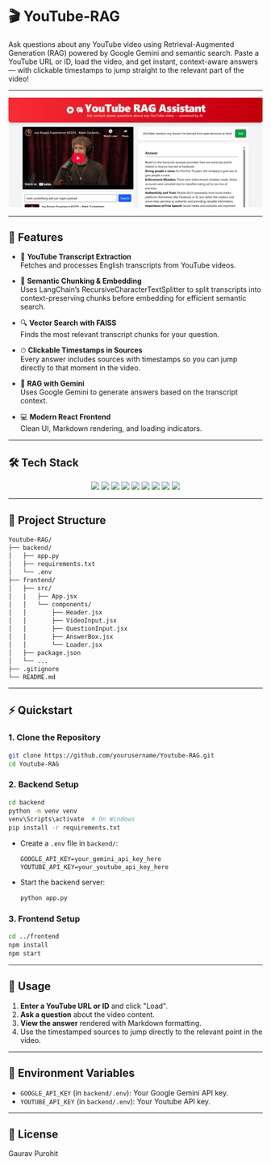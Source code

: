 # 🎬 YouTube-RAG

Ask questions about any YouTube video using Retrieval-Augmented Generation (RAG) powered by Google Gemini and semantic search.
Paste a YouTube URL or ID, load the video, and get instant, context-aware answers — with clickable timestamps to jump straight to the relevant part of the video!

---

<p align="center">
  <img src="frontend/src/assets/image.png" alt="YouTube RAG App Screenshot" width="800"/>
</p>

---

## 🚀 Features

- 🎥 **YouTube Transcript Extraction**  </br>
  Fetches and processes English transcripts from YouTube videos.

- 🧩 **Semantic Chunking & Embedding** </br>
  Uses LangChain’s RecursiveCharacterTextSplitter to split transcripts into context-preserving chunks before embedding for efficient semantic search.

- 🔍 **Vector Search with FAISS**  </br>
  Finds the most relevant transcript chunks for your question.

- ⏱ **Clickable Timestamps in Sources** </br>
  Every answer includes sources with timestamps so you can jump directly to that moment in the video.

- 🤖 **RAG with Gemini**  </br>
  Uses Google Gemini to generate answers based on the transcript context.

- 💻 **Modern React Frontend**  </br>
  Clean UI, Markdown rendering, and loading indicators.

---

## 🛠️ Tech Stack

<p align="center"> 
<img src="https://img.shields.io/badge/React-20232A?style=for-the-badge&logo=react&logoColor=61DAFB"/> 
<img src="https://img.shields.io/badge/Tailwind_CSS-38B2AC?style=for-the-badge&logo=tailwind-css&logoColor=white"/> 
<img src="https://img.shields.io/badge/Flask-000000?style=for-the-badge&logo=flask&logoColor=white"/> 
<img src="https://img.shields.io/badge/Python-3776AB?style=for-the-badge&logo=python&logoColor=white"/> 
<img src="https://img.shields.io/badge/FAISS-009688?style=for-the-badge&logo=none"/>
<img src="https://img.shields.io/badge/LangChain-121212?style=for-the-badge&logo=none"/> 
<img src="https://img.shields.io/badge/Sentence_Transformers-4B32C3?style=for-the-badge&logo=none"/> 
<img src="https://img.shields.io/badge/Gemini-4285F4?style=for-the-badge&logo=google&logoColor=white"/> 
<img src="https://img.shields.io/badge/YouTube_Transcript_API-FF0000?style=for-the-badge&logo=youtube&logoColor=white"/> 
</p>

---

## 📁 Project Structure

```
Youtube-RAG/
├── backend/
│   ├── app.py
│   ├── requirements.txt
│   └── .env
├── frontend/
│   ├── src/
│   │   ├── App.jsx
│   │   └── components/
│   │       ├── Header.jsx
│   │       ├── VideoInput.jsx
│   │       ├── QuestionInput.jsx
│   │       ├── AnswerBox.jsx
│   │       └── Loader.jsx
│   ├── package.json
│   └── ...
├── .gitignore
└── README.md
```

---

## ⚡ Quickstart

### 1. Clone the Repository

```sh
git clone https://github.com/yourusername/Youtube-RAG.git
cd Youtube-RAG
```

### 2. Backend Setup

```sh
cd backend
python -m venv venv
venv\Scripts\activate  # On Windows
pip install -r requirements.txt
```

- Create a `.env` file in `backend/`:
  ```
  GOOGLE_API_KEY=your_gemini_api_key_here
  YOUTUBE_API_KEY=your_youtube_api_key_here
  ```

- Start the backend server:
  ```sh
  python app.py
  ```

### 3. Frontend Setup

```sh
cd ../frontend
npm install
npm start
```

---

## 📝 Usage

1. **Enter a YouTube URL or ID** and click "Load".
2. **Ask a question** about the video content.
3. **View the answer** rendered with Markdown formatting.
4. Use the timestamped sources to jump directly to the relevant point in the video.

---

## 🔑 Environment Variables

- `GOOGLE_API_KEY` (in `backend/.env`): Your Google Gemini API key.
- `YOUTUBE_API_KEY` (in `backend/.env`): Your Youtube API key.

---

## 📜 License

Gaurav Purohit
